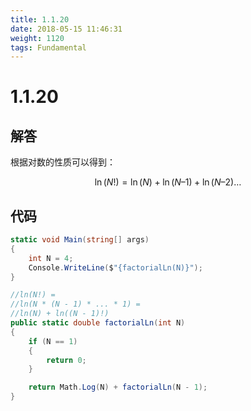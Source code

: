 ```yaml
---
title: 1.1.20
date: 2018-05-15 11:46:31
weight: 1120
tags: Fundamental
---
```


# 1.1.20


## 解答

根据对数的性质可以得到：

$$
\ln(N!) = \ln(N) + \ln(N – 1) + \ln(N – 2)…
$$

## 代码

```csharp
static void Main(string[] args)
{
    int N = 4;
    Console.WriteLine($"{factorialLn(N)}");
}

//ln(N!) =
//ln(N * (N - 1) * ... * 1) =
//ln(N) + ln((N - 1)!)
public static double factorialLn(int N)
{
    if (N == 1)
    {
        return 0;
    }

    return Math.Log(N) + factorialLn(N - 1);
}
```

